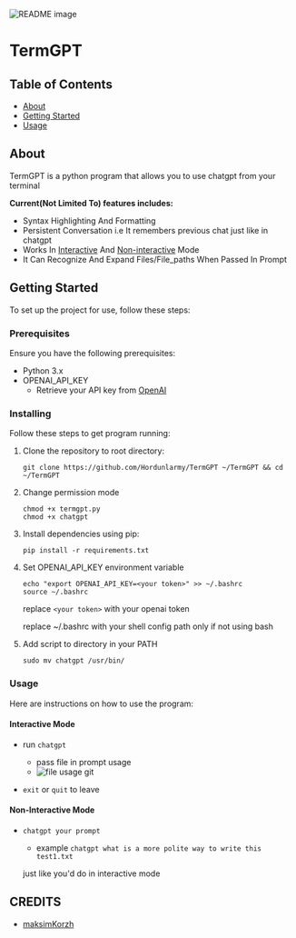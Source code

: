 <picture> <source media="(prefers-color-scheme: dark)" srcset="https://i.imgur.com/6IyfFHr.png"> <source media="(prefers-color-scheme: light)" srcset="https://i.imgur.com/6IyfFHr.png"> <img alt="README image" src="https://i.imgur.com/6IyfFHr.png"> </picture>

# TermGPT

## Table of Contents

- [About](#about)
- [Getting Started](#getting_started)
- [Usage](#usage)

## About <a name = "about"></a>

TermGPT is a python program that allows you to use chatgpt from your terminal

**Current(Not Limited To) features includes:**
- Syntax Highlighting And Formatting
- Persistent Conversation i.e It remembers previous chat just like in chatgpt
- Works In [Interactive](#interactive) And [Non-interactive](#non-interactive) Mode
- It Can Recognize And Expand Files/File_paths When Passed In Prompt


## Getting Started <a name = "getting_started"></a>

To set up the project for use, follow these steps:

### Prerequisites

Ensure you have the following prerequisites:

- Python 3.x
- OPENAI_API_KEY
  - Retrieve your API key from [OpenAI](https://platform.openai.com/account/api-keys)


### Installing

Follow these steps to get program running:

1. Clone the repository to root directory:
   ```
   git clone https://github.com/Hordunlarmy/TermGPT ~/TermGPT && cd ~/TermGPT
   ```

2. Change permission mode
    ```
    chmod +x termgpt.py
    chmod +x chatgpt
    ```

3. Install dependencies using pip:
   ```
   pip install -r requirements.txt
   ```

4. Set OPENAI_API_KEY environment variable
    ```
    echo "export OPENAI_API_KEY=<your token>" >> ~/.bashrc
    source ~/.bashrc

    ```
    replace ```<your token>``` with your openai token

    replace ~/.bashrc with your shell config path only if not using bash

5. Add script to directory in your PATH
    ```
    sudo mv chatgpt /usr/bin/
    ```
 
### Usage <a name = "usage"></a>

Here are instructions on how to use the program:

#### Interactive Mode <a name = "interactive"></a>

* run ```chatgpt``` 
  * pass file in prompt usage
  * ![file usage git](https://i.imgur.com/9sOR7rX.gif)

* ```exit``` or ```quit``` to leave

#### Non-Interactive Mode <a name = "non-interactive"></a>

* ```chatgpt your prompt```

  * example ```chatgpt what is a more polite way to write this test1.txt```

  just like you'd do in interactive mode

## CREDITS

* [maksimKorzh](https://github.com/maksimKorzh/chatgpt-cli)
